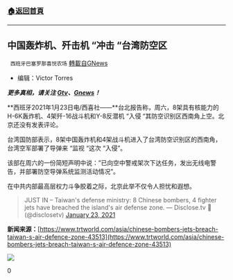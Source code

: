 ###  [:house:返回首頁](https://github.com/ourhimalayas/txt)
---

## 中国轰炸机、歼击机 &#8220;冲击 &#8220;台湾防空区
` 西班牙巴塞罗那喜悦农场` [轉載自GNews](https://gnews.org/zh-hans/797219/)

- 编辑：Victor Torres


***更多真相，请关注 [Gtv](https://gtv.org/)、[Gnews](https://gnews.org/)！***

**西班牙2021年1月23日电/西喜社——**台北报告称，周六，8架具有核能力的H-6K轰炸机、4架歼-16战斗机和Y-8反潜机 “入侵 “其防空识别区西南角上空。北京还没有发表评论。

台湾国防部表示，8架中国轰炸机和4架战斗机进入了台湾防空识别区的西南角，台湾空军部署了导弹来 “监视 “这次 “入侵”。

该部在周六的一份简短声明中说：”已向空中警戒架次下达任务，发出无线电警告，并部署防空导弹系统监测活动情况”。

在中共内部最高层权力斗争胶着之际，北京此举不仅令人担忧和遐想。



> JUST IN – Taiwan's defense ministry: 8 Chinese bombers, 4 fighter jets have breached the island's air defense zone.
> — Disclose.tv 🚨 (@disclosetv) [January 23, 2021](https://twitter.com/disclosetv/status/1352923675994030080?ref_src=twsrc%5Etfw)



**新闻来源：**[https://www.trtworld.com/asia/chinese-bombers-jets-breach-taiwan-s-air-defence-zone-43513](https://www.trtworld.com/asia/chinese-bombers-jets-breach-taiwan-s-air-defence-zone-43513)

![]()![](https://gnews.org/wp-content/uploads/2021/01/农场.png)

0
